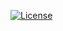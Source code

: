 [![License](https://img.shields.io/badge/License-BSD%203--Clause-blue.svg)](https://opensource.org/licenses/BSD-3-Clause)